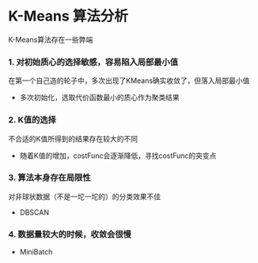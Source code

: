 # K-Means 算法分析
K-Means算法存在一些弊端
### 1. 对初始质心的选择敏感，容易陷入局部最小值
在第一个自己造的轮子中，多次出现了KMeans确实收敛了，但落入局部最小值
* 多次初始化，选取代价函数最小的质心作为聚类结果
### 2. K值的选择
不合适的K值所得到的结果存在较大的不同
* 随着K值的增加，costFunc会逐渐降低，寻找costFunc的突变点
### 3. 算法本身存在局限性
对非球状数据（不是一坨一坨的）的分类效果不佳
* DBSCAN
### 4. 数据量较大的时候，收敛会很慢
* MiniBatch
